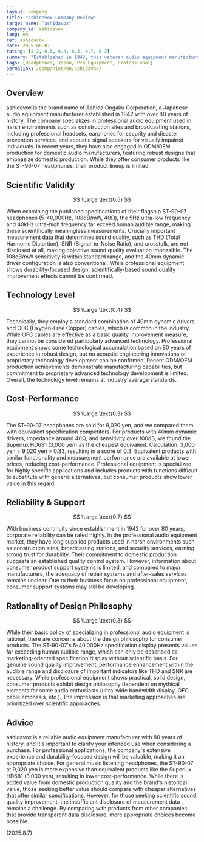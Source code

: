 ```yaml
---
layout: company
title: "ashidavox Company Review"
target_name: "ashidavox"
company_id: ashidavox
lang: en
ref: ashidavox
date: 2025-08-07
rating: [2.2, 0.5, 0.4, 0.3, 0.7, 0.3]
summary: "Established in 1942, this veteran audio equipment manufacturer primarily focuses on professional audio equipment. Consumer products are limited, with insufficient disclosure of scientific measurement data."
tags: [Headphones, Japan, Pro Equipment, Professional]
permalink: /companies/en/ashidavox/
---
```

## Overview

ashidavox is the brand name of Ashida Ongaku Corporation, a Japanese audio equipment manufacturer established in 1942 with over 80 years of history. The company specializes in professional audio equipment used in harsh environments such as construction sites and broadcasting stations, including professional headsets, earphones for security and disaster prevention services, and acoustic signal speakers for visually impaired individuals. In recent years, they have also engaged in ODM/OEM production for domestic audio manufacturers, featuring robust designs that emphasize domestic production. While they offer consumer products like the ST-90-07 headphones, their product lineup is limited.

## Scientific Validity

$$ \Large \text{0.5} $$

When examining the published specifications of their flagship ST-90-07 headphones (5-40,000Hz, 108dB/mW, 40Ω), the 5Hz ultra-low frequency and 40kHz ultra-high frequency far exceed human audible range, making these scientifically meaningless measurements. Crucially important measurement data that determines sound quality, such as THD (Total Harmonic Distortion), SNR (Signal-to-Noise Ratio), and crosstalk, are not disclosed at all, making objective sound quality evaluation impossible. The 108dB/mW sensitivity is within standard range, and the 40mm dynamic driver configuration is also conventional. While professional equipment shows durability-focused design, scientifically-based sound quality improvement effects cannot be confirmed.

## Technology Level

$$ \Large \text{0.4} $$

Technically, they employ a standard combination of 40mm dynamic drivers and OFC (Oxygen-Free Copper) cables, which is common in the industry. While OFC cables are effective as a basic quality improvement measure, they cannot be considered particularly advanced technology. Professional equipment shows some technological accumulation based on 80 years of experience in robust design, but no acoustic engineering innovations or proprietary technology development can be confirmed. Recent ODM/OEM production achievements demonstrate manufacturing capabilities, but commitment to proprietary advanced technology development is limited. Overall, the technology level remains at industry average standards.

## Cost-Performance

$$ \Large \text{0.3} $$

The ST-90-07 headphones are sold for 9,020 yen, and we compared them with equivalent specification competitors. For products with 40mm dynamic drivers, impedance around 40Ω, and sensitivity over 100dB, we found the Superlux HD681 (3,000 yen) as the cheapest equivalent. Calculation: 3,000 yen ÷ 9,020 yen = 0.33, resulting in a score of 0.3. Equivalent products with similar functionality and measurement performance are available at lower prices, reducing cost-performance. Professional equipment is specialized for highly specific applications and includes products with functions difficult to substitute with generic alternatives, but consumer products show lower value in this regard.

## Reliability & Support

$$ \Large \text{0.7} $$

With business continuity since establishment in 1942 for over 80 years, corporate reliability can be rated highly. In the professional audio equipment market, they have long supplied products used in harsh environments such as construction sites, broadcasting stations, and security services, earning strong trust for durability. Their commitment to domestic production suggests an established quality control system. However, information about consumer product support systems is limited, and compared to major manufacturers, the adequacy of repair systems and after-sales services remains unclear. Due to their business focus on professional equipment, consumer support systems may still be developing.

## Rationality of Design Philosophy

$$ \Large \text{0.3} $$

While their basic policy of specializing in professional audio equipment is rational, there are concerns about the design philosophy for consumer products. The ST-90-07's 5-40,000Hz specification display presents values far exceeding human audible range, which can only be described as marketing-oriented specification display without scientific basis. For genuine sound quality improvement, performance enhancement within the audible range and disclosure of important indicators like THD and SNR are necessary. While professional equipment shows practical, solid design, consumer products exhibit design philosophy dependent on mythical elements for some audio enthusiasts (ultra-wide bandwidth display, OFC cable emphasis, etc.). The impression is that marketing approaches are prioritized over scientific approaches.

## Advice

ashidavox is a reliable audio equipment manufacturer with 80 years of history, and it's important to clarify your intended use when considering a purchase. For professional applications, the company's extensive experience and durability-focused design will be valuable, making it an appropriate choice. For general music listening headphones, the ST-90-07 at 9,020 yen is more expensive than equivalent products like the Superlux HD681 (3,000 yen), resulting in lower cost-performance. While there is added value from domestic production quality and the brand's historical value, those seeking better value should compare with cheaper alternatives that offer similar specifications. However, for those seeking scientific sound quality improvement, the insufficient disclosure of measurement data remains a challenge. By comparing with products from other companies that provide transparent data disclosure, more appropriate choices become possible.

(2025.8.7)
